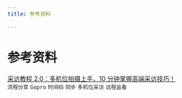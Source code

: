 ```yaml
---
title: 参考资料

---
```

# 参考资料


[采访教程 2.0：多机位拍摄上手，10 分钟掌握高端采访技巧！](https://www.bilibili.com/video/BV1f44y1P7T6/?share_source=copy_web&vd_source=df8bc1c1d9b905f70c544175ee640ec2)
<br>
`流程分享`
`Gopro`
`时间码`
`同步`
`多机位采访`
`远程监看`

